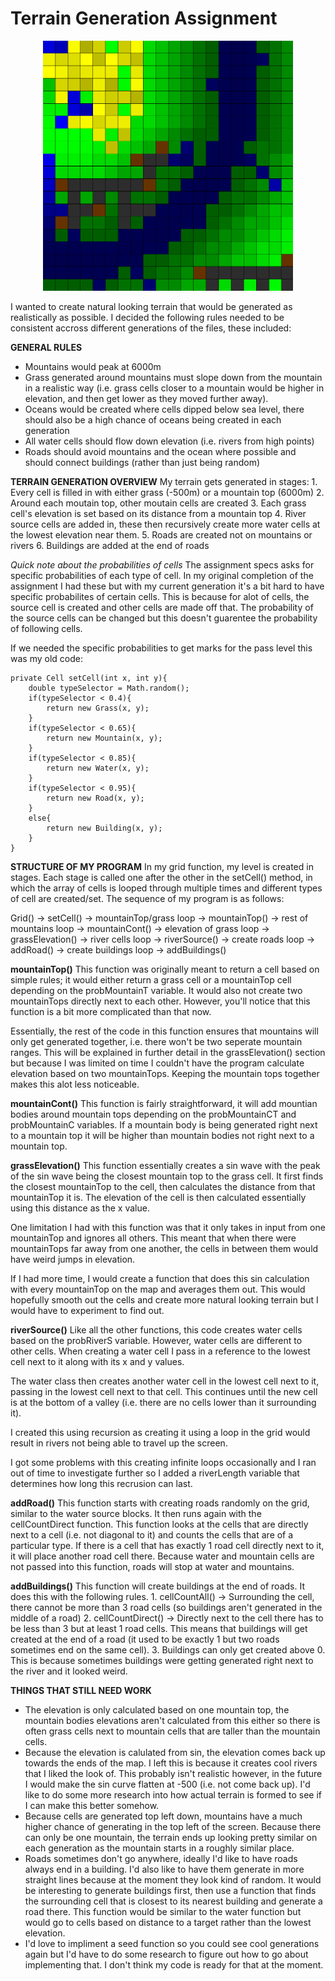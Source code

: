 # Terrain Generation Assignment
<style>
img {
  display: block;
  margin-left: auto;
  margin-right: auto;
}
</style>
<img src="./img/screenshot.png" alt="screenshot" width="400"/>
<br>
I wanted to create natural looking terrain that would be generated as realistically as possible.
I decided the following rules needed to be consistent accross different generations of the files, these included:

**GENERAL RULES**
- Mountains would peak at 6000m
- Grass generated around mountains must slope down from the mountain in a realistic way (i.e. grass cells closer to a mountain would be higher in elevation, and then get lower as they moved further away).
- Oceans would be created where cells dipped below sea level, there should also be a high chance of oceans being created in each generation
- All water cells should flow down elevation (i.e. rivers from high points)
- Roads should avoid mountains and the ocean where possible and should connect buildings (rather than just being random)

**TERRAIN GENERATION OVERVIEW**
My terrain gets generated in stages:
	1. Every cell is filled in with either grass (-500m) or a mountain top (6000m)
	2. Around each moutain top, other moutain cells are created
	3. Each grass cell's elevation is set based on its distance from a mountain top
	4. River source cells are added in, these then recursively create more water cells at the lowest elevation near them.
	5. Roads are created not on mountains or rivers
	6. Buildings are added at the end of roads

*Quick note about the probabilities of cells*
The assignment specs asks for specific probabilities of each type of cell. 
In my original completion of the assignment I had these but with my current generation it's a bit hard to have specific probabilites of certain cells. This is because for alot of cells, the source cell is created and other cells are made off that. The probability of the source cells can be changed but this doesn't guarentee the probability of following cells. 

If we needed the specific probabilities to get marks for the pass level this was my old code: 
	
	private Cell setCell(int x, int y){
        double typeSelector = Math.random();
        if(typeSelector < 0.4){
            return new Grass(x, y);
        }
        if(typeSelector < 0.65){
            return new Mountain(x, y);
        }
        if(typeSelector < 0.85){
            return new Water(x, y);
        }
        if(typeSelector < 0.95){
            return new Road(x, y);
        }
        else{
            return new Building(x, y);
        }
    }

**STRUCTURE OF MY PROGRAM**
In my grid function, my level is created in stages. Each stage is called one after the other in the setCell() method, in which the array of cells is looped through multiple times and different types of cell are created/set. 
The sequence of my program is as follows:

Grid() -> setCell()
                    -> mountainTop/grass loop -> mountainTop()
					-> rest of mountains loop -> mountainCont()
					-> elevation of grass loop -> grassElevation()
					-> river cells loop -> riverSource()
					-> create roads loop -> addRoad()
					-> create buildings loop -> addBuildings()
					
**mountainTop()** 
This function was originally meant to return a cell based on simple rules; it would either return a grass cell or a mountainTop cell depending on the probMountainT variable.
It would also not create two mountainTops directly next to each other. However, you'll notice that this function is a bit more complicated than that now. 

Essentially, the rest of the code in this function ensures that mountains will only get generated together, i.e. there won't be two seperate mountain ranges. 
This will be explained in further detail in the grassElevation() section but because I was limited on time I couldn't have the program calculate elevation based on two 
mountainTops. Keeping the mountain tops together makes this alot less noticeable. 

**mountainCont()**
This function is fairly straightforward, it will add mountian bodies around mountain tops depending on the probMountainCT and probMountainC variables. 
If a mountain body is being generated right next to a mountain top it will be higher than mountain bodies not right next to a mountain top. 

**grassElevation()**
This function essentially creates a sin wave with the peak of the sin wave being the closest mountain top to the grass cell. 
It first finds the closest mountainTop to the cell, then calculates the distance from that mountainTop it is. 
The elevation of the cell is then calculated essentially using this distance as the x value. 

One limitation I had with this function was that it only takes in input from one mountainTop and ignores all others. 
This meant that when there were mountainTops far away from one another, the cells in between them would  have weird jumps in elevation. 

If I had more time, I would create a function that does this sin calculation with every mountainTop on the map and averages them out. 
This would hopefully smooth out the cells and create more natural looking terrain but I would have to experiment to find out.

**riverSource()**
 Like all the other functions, this code creates water cells based on the probRiverS variable. 
 However, water cells are different to other cells. When creating a water cell I pass in a reference to the lowest cell next to it along with its x and y values. 
 
 The water class then creates another water cell in the lowest cell next to it, passing in the lowest cell next to that cell.
 This continues until the new cell is at the bottom of a valley (i.e. there are no cells lower than it surrounding it).  
 
 I created this using recursion as creating it using a loop in the grid would result in rivers not being able to travel up the screen. 
 
 I got some problems with this creating infinite loops occasionally and I ran out of time to investigate further so I added a riverLength variable that determines how long this recrusion can last. 
 
 **addRoad()**
This function starts with creating roads randomly on the grid, similar to the water source blocks. It then runs again with the cellCountDirect function.
This function looks at the cells that are directly next to a cell (i.e. not diagonal to it) and counts the cells that are of a particular type. 
If there is a cell that has exactly 1 road cell directly next to it, it will place another road cell there. 
Because water and mountain cells are not passed into this function, roads will stop at water and mountains. 

**addBuildings()**
This function will create buildings at the end of roads. It does this with the following rules. 
	1. cellCountAll() -> Surrounding the cell, there cannot be more than 3 road cells (so buildings aren't generated in the middle of a road)
	2. cellCountDirect() -> Directly next to the cell there has to be less than 3 but at least 1 road cells. This means that buildings will get created at the end of a road (it used to be exactly 1 but two roads sometimes end on the same cell).
	3. Buildings can only get created above 0. This is because sometimes buildings were getting generated right next to the river and it looked weird.  


**THINGS THAT STILL NEED WORK**
- The elevation is only calculated based on one mountain top, the mountain bodies elevations aren't calculated from this either so there is often grass cells next to mountain cells that are taller than the mountain cells. 
- Because the elevation is calulated from sin, the elevation comes back up towards the ends of the map. I left this is because it creates cool rivers that I liked the look of. This probably isn't realistic however, in the future I would make the sin curve flatten at -500 (i.e. not come back up). I'd like to do some more research into how actual terrain is formed to see if I can make this better somehow. 
- Because cells are generated top left down, mountains have a much higher chance of generating in the top left of the screen. Because there can only be one mountain, the terrain ends up looking pretty similar on each generation as the mountain starts in a roughly similar place. 
- Roads sometimes don't go anywhere, ideally I'd like to have roads always end in a building. I'd also like to have them generate in more straight lines because at the moment they look kind of random. It would be interesting to generate buildings first, then use a function that finds the surrounding cell that is closest to its nearest building and generate a road there. This function would be similar to the water function but would go to cells based on distance to a target rather than the lowest elevation. 
- I'd love to impliment a seed function so you could see cool generations again but I'd have to do some research to figure out how to go about implementing that. I don't think my code is ready for that at the moment. 





